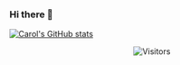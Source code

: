 ### Hi there 👋

<!--
**carolinamallo/carolinamallo** is a ✨ _special_ ✨ repository because its `README.md` (this file) appears on your GitHub profile.

Here are some ideas to get you started:

- 🔭 I’m currently working on ...
- 🌱 I’m currently learning ...
- 👯 I’m looking to collaborate on ...
- 🤔 I’m looking for help with ...
- 💬 Ask me about ...
- 📫 How to reach me: ...
- 😄 Pronouns: ...
- ⚡ Fun fact: ...


<a href="https://github-readme-stats.carolinamallo.vercel.app/api?username=carolinamallo&show_icons=true&hide_border=true&count_private=true&include_all_commits=true&theme=radical">
<img align="center" alt="Carol's Github Stats" src="https://github-readme-stats.carolinamallo.vercel.app/api?username=carolinamallo&show_icons=true&hide_border=true&count_private=true&include_all_commits=true&theme=radical" /></a>
<a href="https://github-readme-stats.carolinamallo.vercel.app/api/top-langs/?username=carolinamallo&layout=compact&theme=radical">
  <img align="center" src="https://github-readme-stats.carolinamallo.vercel.app/api/top-langs/?username=carolinamallo&layout=compact&theme=radical" />
</a>


[![Top Langs](https://github-readme-stats.vercel.app/api/top-langs/?username=carolinamallo&layout=compact)](https://github.com/carolinamallo/github-readme-stats)

[![Top Langs](https://github-readme-stats.vercel.app/api/top-langs/?username=carolinamallo)](https://github.com/carolinamallo/github-readme-stats)

-->

[![Carol's GitHub stats](https://github-readme-stats.vercel.app/api?username=carolinamallo&count_private=true&show_icons=true&theme=radical)](https://github.com/carolinamallo/github-readme-stats)


<p align=center>                           
  <img align=center  src="https://visitor-badge.laobi.icu/badge?page_id=carolinamallo.carolinamallo" alt="Visitors">                     
</p>
